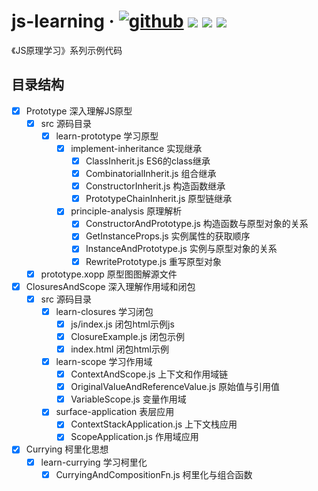 # js-learning · [![github](https://img.shields.io/badge/GitHub-depositary-9A9A9A)](https://github.com/likaia/js-learning) [![](https://img.shields.io/github/issues/likaia/js-learning)](https://github.com/likaia/js-learning/issues) [![](	https://img.shields.io/github/forks/likaia/js-learning)](https://github.com/likaia/js-learning/network/members) [![](	https://img.shields.io/github/stars/likaia/js-learning)](https://github.com/likaia/js-learning/stargazers)
《JS原理学习》系列示例代码

## 目录结构
- [x] Prototype 深入理解JS原型
  - [x] src 源码目录
    - [x] learn-prototype 学习原型
      - [x] implement-inheritance 实现继承
        - [x] ClassInherit.js ES6的class继承
        - [x] CombinatorialInherit.js 组合继承
        - [x] ConstructorInherit.js 构造函数继承
        - [x] PrototypeChainInherit.js 原型链继承
      - [x] principle-analysis 原理解析
        - [x] ConstructorAndPrototype.js 构造函数与原型对象的关系
        - [x] GetInstanceProps.js 实例属性的获取顺序
        - [x] InstanceAndPrototype.js 实例与原型对象的关系
        - [x] RewritePrototype.js 重写原型对象
  -[x] prototype.xopp 原型图图解源文件
  
- [x] ClosuresAndScope 深入理解作用域和闭包
  - [x] src 源码目录
    - [x] learn-closures 学习闭包
      - [x] js/index.js 闭包html示例js
      - [x] ClosureExample.js 闭包示例
      - [x] index.html 闭包html示例
    - [x] learn-scope 学习作用域
      - [x] ContextAndScope.js 上下文和作用域链
      - [x] OriginalValueAndReferenceValue.js 原始值与引用值
      - [x] VariableScope.js 变量作用域
    - [x] surface-application 表层应用
      - [x] ContextStackApplication.js 上下文栈应用
      - [x] ScopeApplication.js 作用域应用

- [x] Currying 柯里化思想
  - [x] learn-currying 学习柯里化
    -[x] CurryingAndCompositionFn.js 柯里化与组合函数